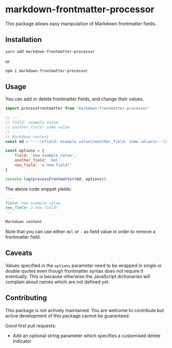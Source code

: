 # markdown-frontmatter-processor

This package allows easy manipulation of Markdown frontmatter fields.

## Installation

```bash
yarn add markdown-frontmatter-processor
```

or

```bash
npm i markdown-frontmatter-processor
```

## Usage

You can add or delete frontmatter fields, and change their values.

```js
import processFrontmatter from 'markdown-frontmatter-processor'

// ---
// field: example value
// another_field: some value
// ---
// Markdown content
const md = '---\nfield: example value\nanother_field: some value\n---\nMarkdown content'

const options = {
    field: 'new example value',
    another_field: 'del'
    new_field: 'a new field!'
}

console.log(processFrontmatter(md, options))
```

The above code snippet yields:

```md
---
field: new example value
new_field: a new field!
---

Markdown content
```

Note that you can use either `del` or `-` as field value in order to remove a frontmatter field.

## Caveats

Values specified in the `options` parameter need to be wrapped in single or double quotes even though
frontmatter syntax does not require it eventually. This is because otherwise the JavaScript dictionaries will complain about names which are not defined yet.

## Contributing

This package is not actively maintained. You are welcome to contribute but active development of this package cannot be guaranteed.

Good first pull requests:

- Add an optional string parameter which specifies a customised delete indicator
